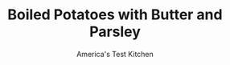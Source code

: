 ---
layout: ../../layouts/MarkdownPostLayout.astro
title: Boiled Potatoes with Butter and Parsley
author: America's Test Kitchen
pubDate: 2023-03-15
description: "We wanted a dead-simple recipe for an ultracomforting side of buttery potatoes."
image_url: https://res.cloudinary.com/hksqkdlah/image/upload/ar_1:1,c_fill,dpr_2.0,f_auto,fl_lossy.progressive.strip_profile,g_faces:auto,q_auto:low,w_344/SFS_BoiledPotatoesButterParsley-29_lhgofx
tags: ["Side Dishes","Potatoes","Weeknight","Thanksgiving"]
calories: 933
protein: 2
carbohydrates: 19
fats: 
fiber: 2
ingredients: ["1 1/2 pounds small, Yukon Gold potatoes, peeled","1/2 teaspoon, table salt, plus salt for cooking potatoes","4 tablespoons, unsalted butter","2 tablespoons, chopped fresh parsley"]
serves: 6
time: "35 minutes"
instructions: ["Place potatoes and 2 tablespoons salt in large saucepan and cover with water by 1 inch. Bring to boil over medium-high heat. Reduce heat to medium and simmer until potatoes can be easily pierced with tip of paring knife, about 15 minutes.","Drain potatoes in colander. Add butter to now-empty saucepan and melt over low heat. Remove saucepan from heat; add potatoes, parsley, and salt to butter; and stir gently with rubber spatula to combine. Transfer to platter and serve."]
nutrition: ["486 mg Potassium","67 mg Phosphorus","17 mg Calcium","26 mg Magnesium","288 mg Sodium","7 g Fat","1 mg Niacin (B3)","1 g Monounsaturated","24 mg Vitamin C","20 mg Cholesterol","4 g Saturated","2 g Fiber","20 µg Folate (food)","23 µg Vitamin K","92 g Water","19 g Carbs","20 µg Folate equivalent (total)","2 g Protein","70 µg Vitamin A","155 kcal Energy","933 calories"]
notes: "Use potatoes that measure 1 to 2 inches in diameter."
---